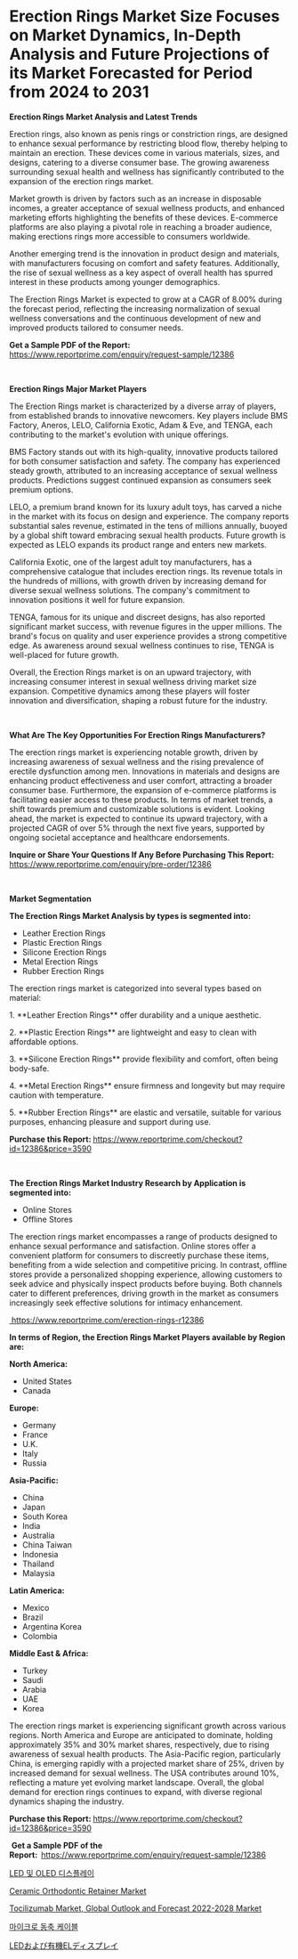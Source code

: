 <p><h1>Erection Rings Market Size Focuses on Market Dynamics, In-Depth Analysis and Future Projections of its Market Forecasted for Period from 2024 to 2031</h1></p><p><strong>Erection Rings Market Analysis and Latest Trends</strong></p>
<p><p>Erection rings, also known as penis rings or constriction rings, are designed to enhance sexual performance by restricting blood flow, thereby helping to maintain an erection. These devices come in various materials, sizes, and designs, catering to a diverse consumer base. The growing awareness surrounding sexual health and wellness has significantly contributed to the expansion of the erection rings market.</p><p>Market growth is driven by factors such as an increase in disposable incomes, a greater acceptance of sexual wellness products, and enhanced marketing efforts highlighting the benefits of these devices. E-commerce platforms are also playing a pivotal role in reaching a broader audience, making erections rings more accessible to consumers worldwide. </p><p>Another emerging trend is the innovation in product design and materials, with manufacturers focusing on comfort and safety features. Additionally, the rise of sexual wellness as a key aspect of overall health has spurred interest in these products among younger demographics.</p><p>The Erection Rings Market is expected to grow at a CAGR of 8.00% during the forecast period, reflecting the increasing normalization of sexual wellness conversations and the continuous development of new and improved products tailored to consumer needs.</p></p>
<p><strong>Get a Sample PDF of the Report:&nbsp;</strong> <a href="https://www.reportprime.com/enquiry/request-sample/12386">https://www.reportprime.com/enquiry/request-sample/12386</a></p>
<p>&nbsp;</p>
<p><strong>Erection Rings Major Market Players</strong></p>
<p><p>The Erection Rings market is characterized by a diverse array of players, from established brands to innovative newcomers. Key players include BMS Factory, Aneros, LELO, California Exotic, Adam & Eve, and TENGA, each contributing to the market's evolution with unique offerings.</p><p>BMS Factory stands out with its high-quality, innovative products tailored for both consumer satisfaction and safety. The company has experienced steady growth, attributed to an increasing acceptance of sexual wellness products. Predictions suggest continued expansion as consumers seek premium options.</p><p>LELO, a premium brand known for its luxury adult toys, has carved a niche in the market with its focus on design and experience. The company reports substantial sales revenue, estimated in the tens of millions annually, buoyed by a global shift toward embracing sexual health products. Future growth is expected as LELO expands its product range and enters new markets.</p><p>California Exotic, one of the largest adult toy manufacturers, has a comprehensive catalogue that includes erection rings. Its revenue totals in the hundreds of millions, with growth driven by increasing demand for diverse sexual wellness solutions. The company's commitment to innovation positions it well for future expansion.</p><p>TENGA, famous for its unique and discreet designs, has also reported significant market success, with revenue figures in the upper millions. The brand's focus on quality and user experience provides a strong competitive edge. As awareness around sexual wellness continues to rise, TENGA is well-placed for future growth.</p><p>Overall, the Erection Rings market is on an upward trajectory, with increasing consumer interest in sexual wellness driving market size expansion. Competitive dynamics among these players will foster innovation and diversification, shaping a robust future for the industry.</p></p>
<p>&nbsp;</p>
<p><strong>What Are The Key Opportunities For Erection Rings Manufacturers?</strong></p>
<p><p>The erection rings market is experiencing notable growth, driven by increasing awareness of sexual wellness and the rising prevalence of erectile dysfunction among men. Innovations in materials and designs are enhancing product effectiveness and user comfort, attracting a broader consumer base. Furthermore, the expansion of e-commerce platforms is facilitating easier access to these products. In terms of market trends, a shift towards premium and customizable solutions is evident. Looking ahead, the market is expected to continue its upward trajectory, with a projected CAGR of over 5% through the next five years, supported by ongoing societal acceptance and healthcare endorsements.</p></p>
<p><strong>Inquire or Share Your Questions If Any Before Purchasing This Report:</strong> <a href="https://www.reportprime.com/enquiry/pre-order/12386">https://www.reportprime.com/enquiry/pre-order/12386</a></p>
<p>&nbsp;</p>
<p><strong>Market Segmentation</strong></p>
<p><strong>The Erection Rings Market Analysis by types is segmented into:</strong></p>
<p><ul><li>Leather Erection Rings</li><li>Plastic Erection Rings</li><li>Silicone Erection Rings</li><li>Metal Erection Rings</li><li>Rubber Erection Rings</li></ul></p>
<p><p>The erection rings market is categorized into several types based on material: </p><p>1. **Leather Erection Rings** offer durability and a unique aesthetic.</p><p>2. **Plastic Erection Rings** are lightweight and easy to clean with affordable options.</p><p>3. **Silicone Erection Rings** provide flexibility and comfort, often being body-safe.</p><p>4. **Metal Erection Rings** ensure firmness and longevity but may require caution with temperature. </p><p>5. **Rubber Erection Rings** are elastic and versatile, suitable for various purposes, enhancing pleasure and support during use.</p></p>
<p><strong>Purchase this Report:&nbsp;</strong><a href="https://www.reportprime.com/checkout?id=12386&price=3590">https://www.reportprime.com/checkout?id=12386&price=3590</a></p>
<p>&nbsp;</p>
<p><strong>The Erection Rings Market Industry Research by Application is segmented into:</strong></p>
<p><ul><li>Online Stores</li><li>Offline Stores</li></ul></p>
<p><p>The erection rings market encompasses a range of products designed to enhance sexual performance and satisfaction. Online stores offer a convenient platform for consumers to discreetly purchase these items, benefiting from a wide selection and competitive pricing. In contrast, offline stores provide a personalized shopping experience, allowing customers to seek advice and physically inspect products before buying. Both channels cater to different preferences, driving growth in the market as consumers increasingly seek effective solutions for intimacy enhancement.</p></p>
<p><a href="https://www.reportprime.com/erection-rings-r12386">&nbsp;https://www.reportprime.com/erection-rings-r12386</a></p>
<p><strong>In terms of Region, the Erection Rings Market Players available by Region are:</strong></p>
<p>
    <p> <strong> North America: </strong>
        <ul>
            <li>United States</li>
            <li>Canada</li>
        </ul>
        </p> 
    <p> <strong> Europe: </strong>
        <ul>
            <li>Germany</li>
            <li>France</li>
            <li>U.K.</li>
            <li>Italy</li>
            <li>Russia</li>
        </ul>
        </p> 
    <p> <strong> Asia-Pacific: </strong>
        <ul>
            <li>China</li>
            <li>Japan</li>
            <li>South Korea</li>
            <li>India</li>
            <li>Australia</li>
            <li>China Taiwan</li>
            <li>Indonesia</li>
            <li>Thailand</li>
            <li>Malaysia</li>
        </ul>
        </p> 
    <p> <strong> Latin America: </strong>
        <ul>
            <li>Mexico</li>
            <li>Brazil</li>
            <li>Argentina Korea</li>
            <li>Colombia</li>
        </ul>
        </p> 
    <p> <strong> Middle East & Africa: </strong>
        <ul>
            <li>Turkey</li>
            <li>Saudi</li>
            <li>Arabia</li>
            <li>UAE</li>
            <li>Korea</li>
        </ul>
    </p>
    </p>
<p><p>The erection rings market is experiencing significant growth across various regions. North America and Europe are anticipated to dominate, holding approximately 35% and 30% market shares, respectively, due to rising awareness of sexual health products. The Asia-Pacific region, particularly China, is emerging rapidly with a projected market share of 25%, driven by increased demand for sexual wellness. The USA contributes around 10%, reflecting a mature yet evolving market landscape. Overall, the global demand for erection rings continues to expand, with diverse regional dynamics shaping the industry.</p></p>
<p><strong>Purchase this Report: </strong><a href="https://www.reportprime.com/checkout?id=12386&price=3590">https://www.reportprime.com/checkout?id=12386&price=3590</a></p>
<p>&nbsp;<strong>Get a Sample PDF of the Report:&nbsp;&nbsp;</strong><a href="https://www.reportprime.com/enquiry/request-sample/12386">https://www.reportprime.com/enquiry/request-sample/12386</a></p>
<p><strong></strong></p>
<p><p><a href="https://github.com/laholand/Market-Research-Report-List-6/blob/main/40133561287.md">LED 및 OLED 디스플레이</a></p><p><a href="https://issuu.com/reportprime-2/docs/ceramic-orthodontic-retainer-market_ab7aaa1d63d635">Ceramic Orthodontic Retainer Market</a></p><p><a href="https://www.linkedin.com/pulse/tocilizumab-market-global-outlook-forecast-2022-2028-size-share-lyn2e?trackingId=ZwQvO6JWSA6PVXuw2WOviQ%3D%3D">Tocilizumab Market, Global Outlook and Forecast 2022-2028 Market</a></p><p><a href="https://medium.com/@bulahhamill33/%EB%A7%88%EC%9D%B4%ED%81%AC%EB%A1%9C-%EC%BD%94%EC%95%84%EC%8B%9C%EC%96%BC-%EC%BC%80%EC%9D%B4%EB%B8%94-%EC%8B%9C%EC%9E%A5%EC%9D%98-%EC%8B%9C%EC%9E%A5-%EB%8F%99%EB%A0%A5-%EC%8B%9C%EC%9E%A5-%EB%8F%99%ED%96%A5-%EB%B0%8F-2031%EB%85%84%EA%B9%8C%EC%A7%80%EC%9D%98-%ED%96%A5%ED%9B%84-%EC%A0%84%EB%A7%9D-ca2fabd86b53">마이크로 동축 케이블</a></p><p><a href="https://github.com/mohamedbakry57/Market-Research-Report-List-6/blob/main/46350811292.md">LEDおよび有機ELディスプレイ</a></p></p>